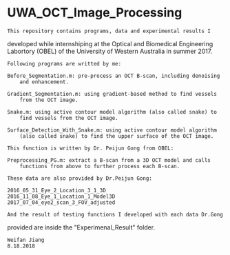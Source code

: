 # UWA_OCT_Image_Processing


	This repository contains programs, data and experimental results I
developed while internshiping at the Optical and Biomedical Engineering
Labortory (OBEL) of the University of Western Australia in summer 2017.

	Following programs are writted by me:

	Before_Segmentation.m: pre-process an OCT B-scan, including denoising
		and enhancement.

	Gradient_Segmentation.m: using gradient-based method to find vessels
		from the OCT image.

	Snake.m: using active contour model algorithm (also called snake) to
		find vessels from the OCT image.

	Surface_Detection_With_Snake.m: using active contour model algorithm
		(also called snake) to find the upper surface of the OCT image.

	This function is written by Dr. Peijun Gong from OBEL:

	Preprocessing_PG.m: extract a B-scan from a 3D OCT model and calls
		functions from above to further process each B-scan.

	These data are also provided by Dr.Peijun Gong:

	2016_05_31_Eye_2_Location_3_1_3D
	2016_11_08_Eye_1_Location_1_Model3D
	2017_07_04_eye2_scan_3_FOV_adjusted

	And the result of testing functions I developed with each data Dr.Gong
provided are inside the "Experimenal_Result" folder.

	Weifan Jiang
	8.18.2018